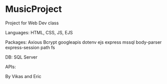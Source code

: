 # MusicProject
Project for Web Dev class


Languages:
HTML, CSS, JS, EJS


Packages:
    Axious
    Bcrypt
    googleapis
    dotenv
    ejs
    express
    mssql
    body-parser
    express-session
    path
    fs


DB: SQL Server

APIs:


By Vikas and Eric
